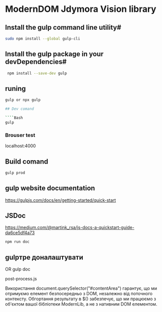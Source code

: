 # ModernDOM Jdymora Vision library

## Install the gulp command line utility#
````Bash
sudo npm install --global gulp-cli
````
## Install the gulp package in your devDependencies#
````Bash
 npm install --save-dev gulp
````
## runing 
````Bash 
gulp or npx gulp

## Dev comand

````Bash 
gulp
````
### Brouser test
localhost:4000 
## Build comand

````Bash 
gulp prod
````
## gulp website documentation
https://gulpjs.com/docs/en/getting-started/quick-start

## JSDoc
https://medium.com/@martink_rsa/js-docs-a-quickstart-guide-da6ce5df4a73
````Bash 
npm run doc 
````
## gulpтре доналаштувати
OR gulp doc

post-process.js


Використання document.querySelector("#contentArea") гарантує, що ми отримуємо елемент безпосередньо з DOM, незалежно від поточного контексту.
Обгортання результату в $() забезпечує, що ми працюємо з об'єктом вашої бібліотеки ModernLib, а не з нативним DOM елементом.

 